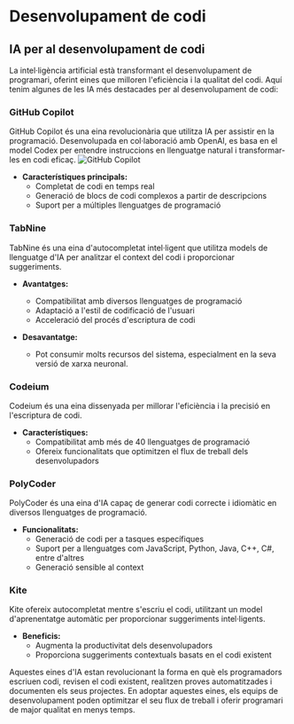# Desenvolupament de codi

## IA per al desenvolupament de codi

La intel·ligència artificial està transformant el desenvolupament de programari, oferint eines que milloren l'eficiència i la qualitat del codi. Aquí tenim algunes de les IA més destacades per al desenvolupament de codi:

### GitHub Copilot

GitHub Copilot és una eina revolucionària que utilitza IA per assistir en la programació. Desenvolupada en col·laboració amb OpenAI, es basa en el model Codex per entendre instruccions en llenguatge natural i transformar-les en codi eficaç.
![GitHub Copilot](https://aps.autodesk.com/sites/default/files/2024-10/Screenshot%202024-10-03%20at%2015.34.40.png)
- **Característiques principals:**
  - Completat de codi en temps real
  - Generació de blocs de codi complexos a partir de descripcions
  - Suport per a múltiples llenguatges de programació

### TabNine

TabNine és una eina d'autocompletat intel·ligent que utilitza models de llenguatge d'IA per analitzar el context del codi i proporcionar suggeriments.

- **Avantatges:**
  - Compatibilitat amb diversos llenguatges de programació
  - Adaptació a l'estil de codificació de l'usuari
  - Acceleració del procés d'escriptura de codi

- **Desavantatge:** 
  - Pot consumir molts recursos del sistema, especialment en la seva versió de xarxa neuronal.

### Codeium

Codeium és una eina dissenyada per millorar l'eficiència i la precisió en l'escriptura de codi.

- **Característiques:**
  - Compatibilitat amb més de 40 llenguatges de programació
  - Ofereix funcionalitats que optimitzen el flux de treball dels desenvolupadors

### PolyCoder

PolyCoder és una eina d'IA capaç de generar codi correcte i idiomàtic en diversos llenguatges de programació.

- **Funcionalitats:**
  - Generació de codi per a tasques específiques
  - Suport per a llenguatges com JavaScript, Python, Java, C++, C#, entre d'altres
  - Generació sensible al context

### Kite

Kite ofereix autocompletat mentre s'escriu el codi, utilitzant un model d'aprenentatge automàtic per proporcionar suggeriments intel·ligents.

- **Beneficis:**
  - Augmenta la productivitat dels desenvolupadors
  - Proporciona suggeriments contextuals basats en el codi existent

Aquestes eines d'IA estan revolucionant la forma en què els programadors escriuen codi, revisen el codi existent, realitzen proves automatitzades i documenten els seus projectes. En adoptar aquestes eines, els equips de desenvolupament poden optimitzar el seu flux de treball i oferir programari de major qualitat en menys temps.
